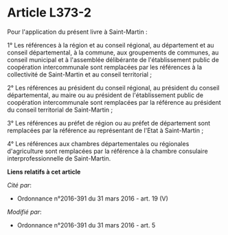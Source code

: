 # Article L373-2

Pour l'application du présent livre à Saint-Martin : 

1° Les références à la région et au conseil régional, au département et au conseil départemental, à la commune, aux
groupements de communes, au conseil municipal et à l'assemblée délibérante de l'établissement public de coopération
intercommunale sont remplacées par les références à la collectivité de Saint-Martin et au conseil territorial ; 

2° Les références au président du conseil régional, au président du conseil départemental, au maire ou au président de
l'établissement public de coopération intercommunale sont remplacées par la référence au président du conseil territorial de
Saint-Martin ; 

3° Les références au préfet de région ou au préfet de département sont remplacées par la référence au représentant de l'Etat
à Saint-Martin ; 

4° Les références aux chambres départementales ou régionales d'agriculture sont remplacées par la référence à la chambre
consulaire interprofessionnelle de Saint-Martin.

**Liens relatifs à cet article**

_Cité par_:

  - Ordonnance n°2016-391 du 31 mars 2016 - art. 19 (V)

_Modifié par_:

  - Ordonnance n°2016-391 du 31 mars 2016 - art. 5
